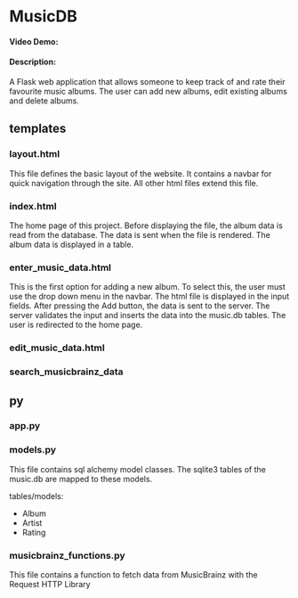 # MusicDB
#### Video Demo:
#### Description:

A Flask web application that allows someone to keep track of and rate their favourite music albums.
The user can add new albums, edit existing albums and delete albums.

## templates

### layout.html
This file defines the basic layout of the website.
It contains a navbar for quick navigation through the site.
All other html files extend this file.

### index.html
The home page of this project.
Before displaying the file, the album data is read from the database.
The data is sent when the file is rendered. 
The album data is displayed in a table.

### enter_music_data.html
This is the first option for adding a new album.
To select this, the user must use the drop down menu in the navbar.
The html file is displayed in the input fields.
After pressing the Add button, the data is sent to the server.
The server validates the input and inserts the data into the music.db tables.
The user is redirected to the home page.

### edit_music_data.html

### search_musicbrainz_data

## py

### app.py

### models.py

This file contains sql alchemy model classes.
The sqlite3 tables of the music.db are mapped to these models.

tables/models:
* Album
* Artist
* Rating



### musicbrainz_functions.py
This file contains a function to fetch data from MusicBrainz with the Request HTTP Library
